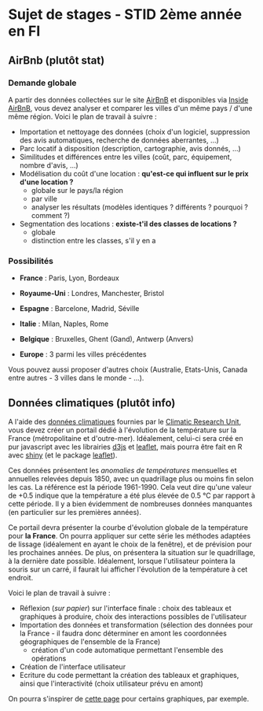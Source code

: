 # Sujet de stages - STID 2ème année en FI

## AirBnb (plutôt stat)

### Demande globale

A partir des données collectées sur le site [AirBnB](http://www.airbnb.com/) et disponibles via [Inside AirBnB](http://insideairbnb.com/get-the-data.html), vous devez analyser et comparer les villes d'un même pays / d'une même région. Voici le plan de travail à suivre :

- Importation et nettoyage des données (choix d'un logiciel, suppression des avis automatiques, recherche de données aberrantes, ...)
- Parc locatif à disposition (description, cartographie, avis donnés, ...)
- Similitudes et différences entre les villes (coût, parc, équipement, nombre d'avis, ...)
- Modélisation du coût d'une location : **qu'est-ce qui influent sur le prix d'une location ?**
    - globale sur le pays/la région
    - par ville
    - analyser les résultats (modèles identiques ? différents ? pourquoi ? comment ?)
- Segmentation des locations : **existe-t'il des classes de locations ?**
    - globale
    - distinction entre les classes, s'il y en a 

### Possibilités

- **France** : Paris, Lyon, Bordeaux
- **Royaume-Uni** : Londres, Manchester, Bristol
- **Espagne** : Barcelone, Madrid, Séville
- **Italie** : Milan, Naples, Rome
- **Belgique** : Bruxelles, Ghent (Gand), Antwerp (Anvers)

- **Europe** : 3 parmi les villes précédentes

Vous pouvez aussi proposer d'autres choix (Australie, Etats-Unis, Canada entre autres - 3 villes dans le monde - ...).

## Données climatiques (plutôt info)

A l'aide des [données climatiques](http://www.cru.uea.ac.uk/data/) fournies par le [Climatic Research Unit](http://www.cru.uea.ac.uk/), vous devez créer un portail dédié à l'évolution de la température sur la France (métropolitaine et d'outre-mer). Idéalement, celui-ci sera créé en pur javascript avec les librairies [d3js](https://d3js.org/) et [leaflet](https://leafletjs.com/), mais pourra être fait en R avec [shiny](https://shiny.rstudio.com/) (et le package [leaflet](https://rstudio.github.io/leaflet/)).

Ces données présentent les *anomalies de températures* mensuelles et annuelles relevées depuis 1850, avec un quadrillage plus ou moins fin selon les cas. La référence est la période 1961-1990. Cela veut dire qu'une valeur de +0.5 indique que la température a été plus élevée de 0.5 °C par rapport à cette période. Il y a bien évidemment de nombreuses données manquantes (en particulier sur les premières années).

Ce portail devra présenter la courbe d'évolution globale de la température pour **la France**. On pourra appliquer sur cette série les méthodes adaptées de lissage (idéalement en ayant le choix de la fenêtre), et de prévision pour les prochaines années. De plus, on présentera la situation sur le quadrillage, à la dernière date possible. Idéalement, lorsque l'utilisateur pointera la souris sur un carré, il faurait lui afficher l'évolution de la température à cet endroit.

Voici le plan de travail à suivre :

- Réflexion (*sur papier*) sur l'interface finale : choix des tableaux et graphiques à produire, choix des interactions possibles de l'utilisateur
- Importation des données et transformation (sélection des données pour la France - il faudra donc déterminer en amont les coordonnées géographiques de l'ensemble de la France)
    - création d'un code automatique permettant l'ensemble des opérations
- Création de l'interface utilisateur
- Ecriture du code permettant la création des tableaux et graphiques, ainsi que l'interactivité (choix utilisateur prévu en amont)

On pourra s'inspirer de [cette page](http://www.columbia.edu/~mhs119/Temperature/) pour certains graphiques, par exemple.


